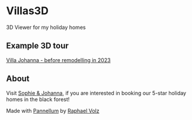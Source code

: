 # Villas3D
3D Viewer for my holiday homes

## Example 3D tour
[Villa Johanna - before remodelling in 2023](https://villas3d.raphaelvolz.de)

## About
Visit [Sophie & Johanna](https://www.sophie-johanna.eu/de/), if you are interested in booking our 5-star holiday homes in the black forest!

Made with [Pannellum](https://pannellum.org) by [Raphael Volz](https://www.raphaelvolz.de/)

